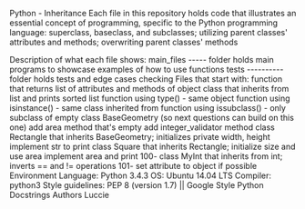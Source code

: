 Python - Inheritance
Each file in this repository holds code that illustrates an essential concept of programming, specific to the Python programming language: superclass, baseclass, and subclasses; utilizing parent classes' attributes and methods; overwriting parent classes' methods

Description of what each file shows:
main_files ----- folder holds main programs to showcase examples of how to use functions
tests ---------- folder holds tests and edge cases checking
Files that start with:
function that returns list of attributes and methods of object
class that inherits from list and prints sorted list
function using type() - same object
function using isinstance() - same class inherited from
function using issubclass() - only subclass of
empty class BaseGeometry (so next questions can build on this one)
add area method that's empty
add integer_validator method
class Rectangle that inherits BaseGeometry; initializes private width, height
implement str to print
class Square that inherits Rectangle; initialize size and use area
implement area and print
100- class MyInt that inherits from int; inverts == and != operations
101- set attribute to object if possible
Environment
Language: Python 3.4.3
OS: Ubuntu 14.04 LTS
Compiler: python3
Style guidelines: PEP 8 (version 1.7) || Google Style Python Docstrings
Authors
Luccie
